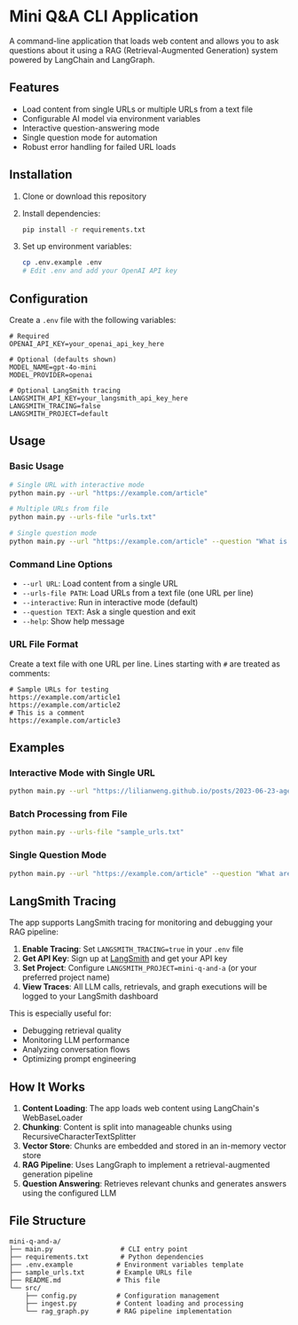 # Mini Q&A CLI Application

A command-line application that loads web content and allows you to ask questions about it using a RAG (Retrieval-Augmented Generation) system powered by LangChain and LangGraph.

## Features

- Load content from single URLs or multiple URLs from a text file
- Configurable AI model via environment variables
- Interactive question-answering mode
- Single question mode for automation
- Robust error handling for failed URL loads

## Installation

1. Clone or download this repository
2. Install dependencies:
   ```bash
   pip install -r requirements.txt
   ```

3. Set up environment variables:
   ```bash
   cp .env.example .env
   # Edit .env and add your OpenAI API key
   ```

## Configuration

Create a `.env` file with the following variables:

```env
# Required
OPENAI_API_KEY=your_openai_api_key_here

# Optional (defaults shown)
MODEL_NAME=gpt-4o-mini
MODEL_PROVIDER=openai

# Optional LangSmith tracing
LANGSMITH_API_KEY=your_langsmith_api_key_here
LANGSMITH_TRACING=false
LANGSMITH_PROJECT=default
```

## Usage

### Basic Usage

```bash
# Single URL with interactive mode
python main.py --url "https://example.com/article"

# Multiple URLs from file
python main.py --urls-file "urls.txt"

# Single question mode
python main.py --url "https://example.com/article" --question "What is this article about?"
```

### Command Line Options

- `--url URL`: Load content from a single URL
- `--urls-file PATH`: Load URLs from a text file (one URL per line)
- `--interactive`: Run in interactive mode (default)
- `--question TEXT`: Ask a single question and exit
- `--help`: Show help message

### URL File Format

Create a text file with one URL per line. Lines starting with `#` are treated as comments:

```
# Sample URLs for testing
https://example.com/article1
https://example.com/article2
# This is a comment
https://example.com/article3
```

## Examples

### Interactive Mode with Single URL
```bash
python main.py --url "https://lilianweng.github.io/posts/2023-06-23-agent/"
```

### Batch Processing from File
```bash
python main.py --urls-file "sample_urls.txt"
```

### Single Question Mode
```bash
python main.py --url "https://example.com/article" --question "What are the main points?"
```

## LangSmith Tracing

The app supports LangSmith tracing for monitoring and debugging your RAG pipeline:

1. **Enable Tracing**: Set `LANGSMITH_TRACING=true` in your `.env` file
2. **Get API Key**: Sign up at [LangSmith](https://smith.langchain.com/) and get your API key
3. **Set Project**: Configure `LANGSMITH_PROJECT=mini-q-and-a` (or your preferred project name)
4. **View Traces**: All LLM calls, retrievals, and graph executions will be logged to your LangSmith dashboard

This is especially useful for:
- Debugging retrieval quality
- Monitoring LLM performance
- Analyzing conversation flows
- Optimizing prompt engineering

## How It Works

1. **Content Loading**: The app loads web content using LangChain's WebBaseLoader
2. **Chunking**: Content is split into manageable chunks using RecursiveCharacterTextSplitter
3. **Vector Store**: Chunks are embedded and stored in an in-memory vector store
4. **RAG Pipeline**: Uses LangGraph to implement a retrieval-augmented generation pipeline
5. **Question Answering**: Retrieves relevant chunks and generates answers using the configured LLM

## File Structure

```
mini-q-and-a/
├── main.py                 # CLI entry point
├── requirements.txt        # Python dependencies
├── .env.example           # Environment variables template
├── sample_urls.txt        # Example URLs file
├── README.md              # This file
└── src/
    ├── config.py          # Configuration management
    ├── ingest.py          # Content loading and processing
    └── rag_graph.py       # RAG pipeline implementation
```
